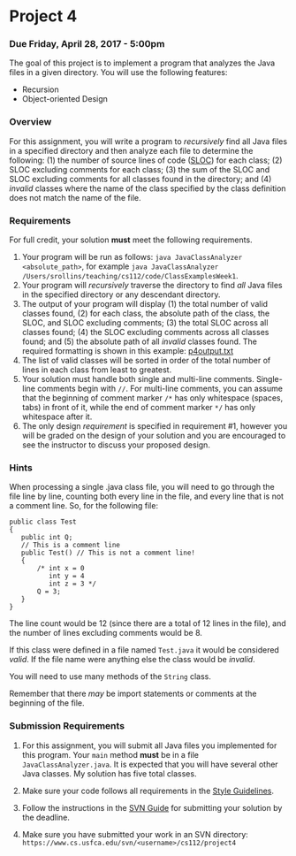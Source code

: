 Project 4
=========

### Due Friday, April 28, 2017 - 5:00pm

The goal of this project is to implement a program that analyzes the Java files in a given directory. You will use the following features:

- Recursion
- Object-oriented Design

### Overview

For this assignment, you will write a program to *recursively* find all Java files in a specified directory and then analyze each file to determine the following: (1) the number of source lines of code ([SLOC](https://en.wikipedia.org/wiki/Source_lines_of_code)) for each class; (2) SLOC excluding comments for each class;  (3) the sum of the SLOC and SLOC excluding comments for all classes found in the directory; and (4) *invalid* classes where the name of the class specified by the class definition does not match the name of the file. 

### Requirements

For full credit, your solution **must** meet the following requirements.

1. Your program will be run as follows: `java JavaClassAnalyzer <absolute_path>`, for example `java JavaClassAnalyzer /Users/srollins/teaching/cs112/code/ClassExamplesWeek1`.
2. Your program will *recursively* traverse the directory to find *all* Java files in the specified directory or any descendant directory.
3. The output of your program will display (1) the total number of valid classes found, (2) for each class, the absolute path of the class, the SLOC, and SLOC excluding comments; (3) the total SLOC across all classes found; (4) the SLOC excluding comments across all classes found; and (5) the absolute path of all *invalid* classes found. The required formatting is shown in this example: [p4output.txt](p4output.txt)
4. The list of valid classes will be sorted in order of the total number of lines in each class from least to greatest. 
5. Your solution must handle both single and multi-line comments. Single-line comments begin with `//`. For multi-line comments, you can assume that the beginning of comment marker `/*` has only whitespace (spaces, tabs) in front of it, while the end of comment marker `*/` has only whitespace after it. 
6. The only design *requirement* is specified in requirement #1, however you will be graded on the design of your solution and you are encouraged to see the instructor to discuss your proposed design.

### Hints

When processing a single .java class file, you will need to go through the file line by line, counting both every line in the file, and every line that is not a comment line.  So, for the following file:

```
public class Test
{
   public int Q;
   // This is a comment line
   public Test() // This is not a comment line!
   {
       /* int x = 0
          int y = 4
          int z = 3 */
       Q = 3;
   }
} 
```

The line count would be 12 (since there are a total of 12 lines in the file), and the number of lines excluding comments would be 8.

If this class were defined in a file named `Test.java` it would be considered *valid*. If the file name were anything else the class would be *invalid*.

You will need to use many methods of the `String` class.

Remember that there *may* be import statements or comments at the beginning of the file.

### Submission Requirements

1. For this assignment, you will submit all Java files you implemented for this program. Your `main` method **must** be in a file `JavaClassAnalyzer.java`. It is expected that you will have several other Java classes. My solution has five total classes.
 
2. Make sure your code follows all requirements in the [Style Guidelines](https://github.com/CS112-S17/notes/blob/master/style.md).

3. Follow the instructions in the [SVN Guide](https://github.com/CS112-S17/notes/blob/master/svn_guide.md) for submitting your solution by the deadline.

4. Make sure you have submitted your work in an SVN directory: `https://www.cs.usfca.edu/svn/<username>/cs112/project4`
